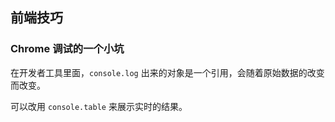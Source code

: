 ## 前端技巧

### Chrome 调试的一个小坑

在开发者工具里面，`console.log` 出来的对象是一个引用，会随着原始数据的改变而改变。

可以改用 `console.table` 来展示实时的结果。
